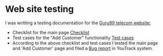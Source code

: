 # Web site testing

I was writting a testing documentation for the <a href="https://demo.guru99.com/telecom/index.html">Guru99 telecom website:</a>

* Checklist for the main page <a href="https://docs.google.com/spreadsheets/d/13VRgls0yPVIi7UrWAzqLAYYrWyxMXDE3/edit?usp=sharing&ouid=105991118435181863322&rtpof=true&sd=true">Checklist</a> 
* Test cases for the "Add Customer" functionality <a href="https://drive.google.com/file/d/1X6bXLph-d7Orytl6jXusc1bZ3esyQA2V/view?usp=sharing">Test cases</a> 
* According to the above checklist and test cases I tested the main page and 'Add Customer' page and filed a <a href="https://drive.google.com/file/d/1ky8XRA9MVIEi_l0k4182bk8oangQuZC7/view?usp=sharing">Bug report</a>  in YouTrack system.